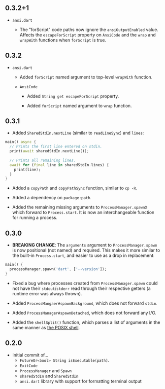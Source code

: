 ## 0.3.2+1

* `ansi.dart`

  * The "forScript" code paths now ignore the `ansiOutputEnabled` value. Affects
    the `escapeForScript` property on `AnsiCode` and the `wrap` and `wrapWith`
    functions when `forScript` is true.

## 0.3.2

* `ansi.dart`

  * Added `forScript` named argument to top-level `wrapWith` function.

  * `AnsiCode`

    * Added `String get escapeForScript` property.

    * Added `forScript` named argument to `wrap` function.

## 0.3.1

- Added `SharedStdIn.nextLine` (similar to `readLineSync`) and `lines`:

```dart
main() async {
  // Prints the first line entered on stdin.
  print(await sharedStdIn.nextLine());
  
  // Prints all remaining lines.
  await for (final line in sharedStdIn.lines) {
    print(line);
  }
}
```

- Added a `copyPath` and `copyPathSync` function, similar to `cp -R`.

- Added a dependency on `package:path`.

- Added the remaining missing arguments to `ProcessManager.spawnX` which
  forward to `Process.start`. It is now an interchangeable function for running
  a process.

## 0.3.0

- **BREAKING CHANGE**: The `arguments` argument to `ProcessManager.spawn` is
  now positional (not named) and required. This makes it more similar to the
  built-in `Process.start`, and easier to use as a drop in replacement:

```dart
main() {
  processManager.spawn('dart', ['--version']);
}
```

- Fixed a bug where processes created from `ProcessManager.spawn` could not
  have their `stdout`/`stderr` read through their respective getters (a runtime
  error was always thrown).

- Added `ProcessMangaer#spawnBackground`, which does not forward `stdin`.

- Added `ProcessManager#spawnDetached`, which does not forward any I/O.

- Added the `shellSplit()` function, which parses a list of arguments in the
  same manner as [the POSIX shell][what_is_posix_shell].
  
[what_is_posix_shell]: http://pubs.opengroup.org/onlinepubs/9699919799/utilities/contents.html

## 0.2.0

- Initial commit of...
   - `FutureOr<bool> String isExecutable(path)`.
   - `ExitCode`
   - `ProcessManager` and `Spawn`
   - `sharedStdIn` and `SharedStdIn`
   - `ansi.dart` library with support for formatting terminal output
